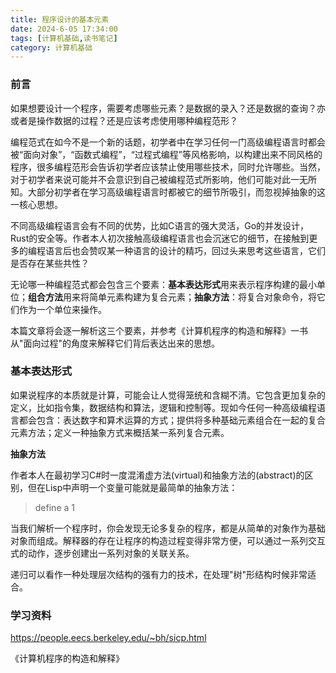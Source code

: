 ```yaml
---
title: 程序设计的基本元素
date: 2024-6-05 17:34:00
tags: [计算机基础,读书笔记]
category: 计算机基础
---
```


### 前言

如果想要设计一个程序，需要考虑哪些元素？是数据的录入？还是数据的查询？亦或者是操作数据的过程？还是应该考虑使用哪种编程范形？

编程范式在如今不是一个新的话题，初学者中在学习任何一门高级编程语言时都会被“面向对象”，“函数式编程”，“过程式编程”等风格影响，以构建出来不同风格的程序，很多编程范形会告诉初学者应该禁止使用哪些技术，同时允许哪些。当然，对于初学者来说可能并不会意识到自己被编程范式所影响，他们可能对此一无所知。大部分初学者在学习高级编程语言时都被它的细节所吸引，而忽视掉抽象的这一核心思想。

不同高级编程语言会有不同的优势，比如C语言的强大灵活，Go的并发设计，Rust的安全等。作者本人初次接触高级编程语言也会沉迷它的细节，在接触到更多的编程语言后也会赞叹某一种语言的设计的精巧，回过头来思考这些语言，它们是否存在某些共性？

无论哪一种编程范式都会包含三个要素：**基本表达形式**用来表示程序构建的最小单位；**组合方法**用来将简单元素构建为复合元素；**抽象方法**：将复合对象命令，将它们作为一个单位来操作。

本篇文章将会逐一解析这三个要素，并参考《计算机程序的构造和解释》一书从"面向过程"的角度来解释它们背后表达出来的思想。





### 基本表达形式

如果说程序的本质就是计算，可能会让人觉得笼统和含糊不清。它包含更加复杂的定义，比如指令集，数据结构和算法，逻辑和控制等。现如今任何一种高级编程语言都会包含：表达数字和算术运算的方式；提供将多种基础元素组合在一起的复合元素方法；定义一种抽象方式来概括某一系列复合元素。













**抽象方法**

作者本人在最初学习C#时一度混淆虚方法(virtual)和抽象方法的(abstract)的区别，但在Lisp中声明一个变量可能就是最简单的抽象方法：

> define a 1

当我们解析一个程序时，你会发现无论多复杂的程序，都是从简单的对象作为基础对象而组成。解释器的存在让程序的构造过程变得非常方便，可以通过一系列交互式的动作，逐步创建出一系列对象的关联关系。

递归可以看作一种处理层次结构的强有力的技术，在处理"树"形结构时候非常适合。





### 学习资料

https://people.eecs.berkeley.edu/~bh/sicp.html

《计算机程序的构造和解释》













